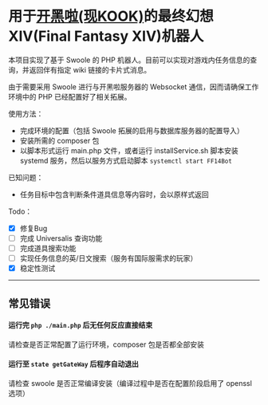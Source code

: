# 用于[开黑啦(现KOOK)](https://www.kookapp.cn/)的最终幻想XIV(Final Fantasy XIV)机器人

本项目实现了基于 Swoole 的 PHP 机器人。目前可以实现对游戏内任务信息的查询，并返回伴有指定 wiki 链接的卡片式消息。

由于需要采用 Swoole 进行与开黑啦服务器的 Websocket 通信，因而请确保工作环境中的 PHP 已经配置好了相关拓展。

使用方法：

- 完成环境的配置（包括 Swoole 拓展的启用与数据库服务器的配置导入）
- 安装所需的 composer 包
- 以脚本形式运行 main.php 文件，或者运行 installService.sh 脚本安装 systemd 服务，然后以服务方式启动脚本 `systemctl start FF14Bot`

已知问题：

- 任务目标中包含判断条件道具信息等内容时，会以原样式返回

Todo：

- [x] 修复Bug
- [ ] 完成 Universalis 查询功能
- [ ] 完成道具搜索功能
- [ ] 实现任务信息的英/日文搜索（服务有国际服需求的玩家）
- [x] 稳定性测试

---

## 常见错误

#### 运行完 `php ./main.php` 后无任何反应直接结束

请检查是否正常配置了运行环境，composer 包是否都全部安装

#### 运行至 `state getGateWay` 后程序自动退出

请检查 swoole 是否正常编译安装（编译过程中是否在配置阶段启用了 openssl 选项）